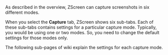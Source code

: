 As described in the overview, ZScreen can capture screenshots in six different modes.

When you select the **Capture** tab, ZScreen shows six sub-tabs.
Each of these sub-tabs contains settings for a particular capture mode.
Typically, you would be using one or two modes.
So, you need to change the default settings for those modes only.

The following sub-pages of wiki explain the settings for each capture mode.